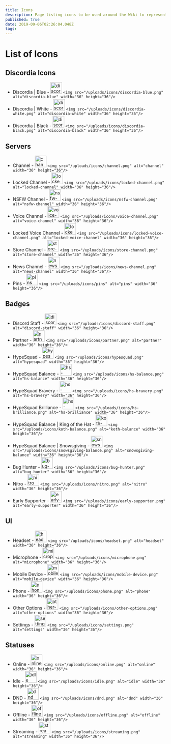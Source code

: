 ```yaml
---
title: Icons
description: Page listing icons to be used around the Wiki to represent different things.
published: true
date: 2019-09-06T02:26:04.048Z
tags: 
---
```


# List of Icons

## Discordia Icons

* Discordia | Blue - <img src="/discordia-blue.png" alt="discordia-blue" width="36" height="36"/> `<img src="/uploads/icons/discordia-blue.png" alt="discordia-blue" width="36" height="36"/>`
* Discordia | White - <img src="/discordia-white.png" alt="discordia-white" width="36" height="36"/> `<img src="/uploads/icons/discordia-white.png" alt="discordia-white" width="36" height="36"/>`
* Discordia | Black - <img src="/discordia-black.png" alt="discordia-black" width="36" height="36"/> `<img src="/uploads/icons/discordia-black.png" alt="discordia-black" width="36" height="36"/>`

## Servers

* Channel - <img src="/channel.png" alt="channel" width="36" height="36"/> `<img src="/uploads/icons/channel.png" alt="channel" width="36" height="36"/>`
* Locked Channel - <img src="/locked-channel.png" alt="locked-channel" width="36" height="36"/> `<img src="/uploads/icons/locked-channel.png" alt="locked-channel" width="36" height="36"/>`
* NSFW Channel - <img src="/nsfw-channel.png" alt="nsfw-channel" width="36" height="36"/> `<img src="/uploads/icons/nsfw-channel.png" alt="nsfw-channel" width="36" height="36"/>`
* Voice Channel - <img src="/voice-channel.png" alt="voice-channel" width="36" height="36"/> `<img src="/uploads/icons/voice-channel.png" alt="voice-channel" width="36" height="36"/>`
* Locked Voice Channel - <img src="/locked-voice-channel.png" alt="locked-voice-channel" width="36" height="36"/> `<img src="/uploads/icons/locked-voice-channel.png" alt="locked-voice-channel" width="36" height="36"/>`
* Store Channel - <img src="/store-channel.png" alt="store-channel" width="36" height="36"/> `<img src="/uploads/icons/store-channel.png" alt="store-channel" width="36" height="36"/>`
* News Channel - <img src="/news-channel.png" alt="news-channel" width="36" height="36"/> `<img src="/uploads/icons/news-channel.png" alt="news-channel" width="36" height="36"/>`
* Pins - <img src="/pins.png" alt="pins" width="36" height="36"/> `<img src="/uploads/icons/pins" alt="pins" width="36" height="36"/>`

## Badges

* Discord Staff - <img src="/discord-staff.png" alt="discord-staff" width="36" height="36"/> `<img src="/uploads/icons/discord-staff.png" alt="discord-staff" width="36" height="36"/>`
* Partner - <img src="/partner.png" alt="partner" width="36" height="36"/> `<img src="/uploads/icons/partner.png" alt="partner" width="36" height="36"/>`
* HypeSquad - <img src="/hypesquad.png" alt="hypesquad" width="36" height="36"/> `<img src="/uploads/icons/hypesquad.png" alt="hypesquad" width="36" height="36"/>`
* HypeSquad Balance - <img src="/hs-balance.png" alt="hs-balance" width="36" height="36"/> `<img src="/uploads/icons/hs-balance.png" alt="hs-balance" width="36" height="36"/>`
* HypeSquad Bravery - <img src="/hs-bravery.png" alt="hs-bravery" width="36" height="36"/> `<img src="/uploads/icons/hs-bravery.png" alt="hs-bravery" width="36" height="36"/>`
* HypeSquad Brilliance - <img src="/hs-brilliance.png" alt="hs-brilliance" width="36" height="36"/> `<img src="/uploads/icons/hs-brilliance.png" alt="hs-brilliance" width="36" height="36"/>`
* HypeSquad Balance | King of the Hat - <img src="/koth-balance.png" alt="koth-balance" width="36" height="36"/> `<img src="/uploads/icons/koth-balance.png" alt="koth-balance" width="36" height="36"/>`
* HypeSquad Balance | Snowsgiving - <img src="/snowsgiving-balance.png" alt="snowsgiving-balance" width="36" height="36"/> `<img src="/uploads/icons/snowsgiving-balance.png" alt="snowsgiving-balance" width="36" height="36"/>`
* Bug Hunter - <img src="/bug-hunter.png" alt="bug-hunter" width="36" height="36"/> `<img src="/uploads/icons/bug-hunter.png" alt="bug-hunter" width="36" height="36"/>`
* Nitro - <img src="/icons/nitro.png" alt="nitro" width="36" height="36"/> `<img src="/uploads/icons/nitro.png" alt="nitro" width="36" height="36"/> `
* Early Supporter - <img src="/early-supporter.png" alt="early-supporter" width="36" height="36"/> `<img src="/uploads/icons/early-supporter.png" alt="early-supporter" width="36" height="36"/>`

## UI

* Headset - <img src="/headset.png" alt="headset" width="36" height="36"/> `<img src="/uploads/icons/headset.png" alt="headset" width="36" height="36"/>`
* Microphone - <img src="/microphone.png" alt="microphone" width="36" height="36"/> `<img src="/uploads/icons/microphone.png" alt="microphone" width="36" height="36"/>`
* Mobile Device - <img src="/mobile-device.png" alt="mobile-device" width="36" height="36"/> `<img src="/uploads/icons/mobile-device.png" alt="mobile-device" width="36" height="36"/> `
* Phone - <img src="/phone.png" alt="phone" width="36" height="36"/> `<img src="/uploads/icons/phone.png" alt="phone" width="36" height="36"/>`
* Other Options - <img src="/other-options.png" alt="other-options" width="36" height="36"/> `<img src="/uploads/icons/other-options.png" alt="other-options" width="36" height="36"/>`
* Settings - <img src="/settings.png" alt="settings" width="36" height="36"/> `<img src="/uploads/icons/settings.png" alt="settings" width="36" height="36"/>`

## Statuses

* Online - <img src="/online.png" alt="online" width="36" height="36"/> `<img src="/uploads/icons/online.png" alt="online" width="36" height="36"/>`
* Idle - <img src="/idle.png" alt="idle" width="36" height="36"/> `<img src="/uploads/icons/idle.png" alt="idle" width="36" height="36"/>`
* DND - <img src="/dnd.png" alt="dnd" width="36" height="36"/> `<img src="/uploads/icons/dnd.png" alt="dnd" width="36" height="36"/>`
* Offline - <img src="/offline.png" alt="offline" width="36" height="36"/> `<img src="/uploads/icons/offline.png" alt="offline" width="36" height="36"/>`
* Streaming - <img src="/streaming.png" alt="streaming" width="36" height="36"/> `<img src="/uploads/icons/streaming.png" alt="streaming" width="36" height="36"/>`
